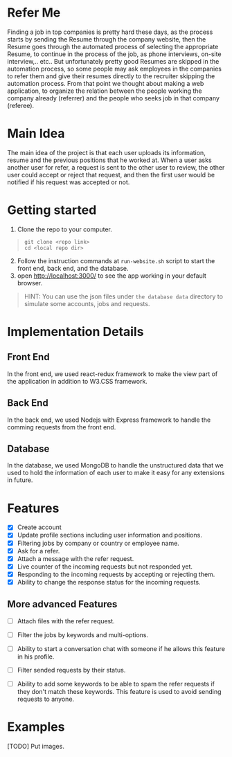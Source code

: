 # Refer Me

Finding a job in top companies is pretty hard these days, as the process starts by sending the Resume through the company website, then the Resume goes through the automated process of selecting the appropriate Resume, to continue in the process of the job, as phone interviews, on-site interview,.. etc.. But unfortunately pretty good Resumes are skipped in the automation process, so some people may ask employees in the companies to refer them and give their resumes directly to the recruiter skipping the automation process. From that point we thought about making a web application, to organize the relation between the people working the company already (referrer) and the people who seeks job in that company (referee).

# Main Idea

The main idea of the project is that each user uploads its information, resume and the previous positions that he worked at. When a user asks another user for refer, a request is sent to the other user to review, the other user could accept or reject that request, and then the first user would be notified if his request was accepted or not. 

# Getting started
1. Clone the repo to your computer.
>```
>git clone <repo link>
>cd <local repo dir>
>```
2. Follow the instruction commands at `run-website.sh` script to start the front end, back end, and the database.<br>
3. open [http://localhost:3000/](http://localhost:3000/) to see the app working in your default browser.<br>

>HINT: You can use the json files under `the database data` directory to simulate some accounts, jobs and requests.


# Implementation Details

## Front End

In the front end, we used react-redux framework to make the view part of the application in addition to W3.CSS framework.

## Back End

In the back end, we used Nodejs with Express framework to handle the comming requests from the front end.

## Database

In the database, we used MongoDB to handle the unstructured data that we used to hold the information of each user to make it easy for any extensions in future.

# Features
- [x] Create account
- [x] Update profile sections including user information and positions.
- [x] Filtering jobs by company or country or employee name.
- [x] Ask for a refer.
- [x] Attach a message with the refer request.
- [x] Live counter of the incoming requests but not responded yet.
- [x] Responding to the incoming requests by accepting or rejecting them.
- [x] Ability to change the response status for the incoming requests.
## More advanced Features
- [ ] Attach files with the refer request.
- [ ] Filter the jobs by keywords and multi-options.
- [ ] Ability to start a conversation chat with someone if he allows this feature in his profile.
- [ ] Filter sended requests by their status.
- [ ] Ability to add some keywords to be able to spam the refer requests if they don't match these keywords. This feature is used to avoid sending requests to anyone.


# Examples

[TODO] Put images.

